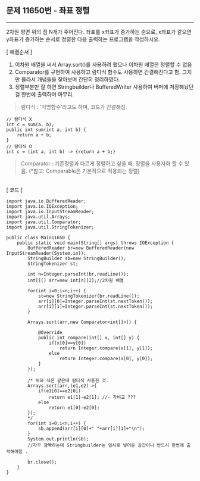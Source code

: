 ## 문제 11650번 - 좌표 정렬
---------------
2차원 평면 위의 점 N개가 주어진다. 좌표를 x좌표가 증가하는 순으로, x좌표가 같으면 y좌표가 증가하는 순서로 정렬한 다음 출력하는 프로그램을 작성하시오.

[ 해결순서 ]
1. 이차원 배열을 써서 Array.sort()를 사용하려 했으나 이차원 배열은 정렬할 수 없음
2. Comparator를 구현하여 사용하고 람다식 함수도 사용하면 간결해진다고 함. 그치만 몰라서 개념들을 찾아보며 간단히 정리하였다.
3. 정렬부분만 잘 하면 Stringbuilder나 BufferedWriter 사용하여 버퍼에 저장해놨던 걸 한번에 출력하며 마무리.
> 람다식 : '익명함수'라고도 하며, 코드가 간결해짐.
```
// 람다식 X
int c = sum(a, b);
public int sum(int a, int b) {
	return a + b;
}
// 람다식 O
int c = (int a, int b) -> {return a + b;}
```
> Comparator : 기존정렬과 다르게 정렬하고 싶을 때, 정렬을 사용자화 할 수 있음. (*참고: Comparable은 기본적으로 적용되는 정렬)

</br> [ 코드 ]

```
import java.io.BufferedReader;
import java.io.IOException;
import java.io.InputStreamReader;
import java.util.Arrays;
import java.util.Comparator;
import java.util.StringTokenizer;

public class Main11650 {
	public static void main(String[] args) throws IOException {
		BufferedReader br=new BufferedReader(new InputStreamReader(System.in));
		StringBuilder sb=new StringBuilder();
		StringTokenizer st;
		
		int n=Integer.parseInt(br.readLine());
		int[][] arr=new int[n][2];//2차원 배열  
		
		for(int i=0;i<n;i++) {
			st=new StringTokenizer(br.readLine());
			arr[i][0]=Integer.parseInt(st.nextToken());
			arr[i][1]=Integer.parseInt(st.nextToken());
		}
		
		Arrays.sort(arr,new Comparator<int[]>() {

			@Override
			public int compare(int[] x, int[] y) {
				if(x[0]==y[0])
					return Integer.compare(x[1], y[1]);
				else
					return Integer.compare(x[0], y[0]);
			}
		});
		
		/* 위와 식은 같은데 람다식 사용한 것.
		Arrays.sort(arr,(e1,e2)->{
			if(e1[0]==e2[0])
				return e1[1]-e2[1]; //-	가비교 ???
			else
				return e1[0]-e2[0];
		});
		*/
		for(int i=0;i<n;i++) {
			sb.append(arr[i][0]+" "+arr[i][1]+"\n");
		}
		System.out.println(sb); 
		//자꾸 깜빡하는데 Stringbuilder는 임시로 넣어둔 공간이니 반드시 한번에 출력해야함 .
		
		br.close();
	}
}
```
